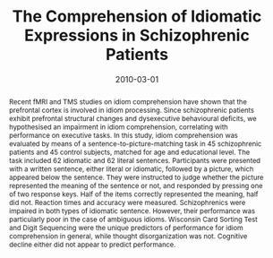 ---
# Documentation: https://wowchemy.com/docs/managing-content/

title: 'The Comprehension of Idiomatic Expressions in Schizophrenic Patients'
subtitle: ''
summary: ''
authors:
- A. Schettino
- L.R. Lauro
- F. Crippa
- S. Anselmetti
- R. Cavallaro
- C. Papagno
tags:
- '"Adolescent"'
- '"Adult"'
- '"Aged"'
- '"Case-Control Studies"'
- '"Cognition"'
- '"Comprehension"'
- '"Female"'
- '"Humans"'
- '"Language Tests"'
- '"Male"'
- '"Middle Aged"'
- '"Neuropsychological Tests"'
- '"Psycholinguistics"'
- '"Reaction Time"'
- '"Schizophrenia"'
- '"Schizophrenic Psychology"'
- '"Semantics"'
- '"Verbal Behavior"'
- '"Young Adult"'
categories: []
date: '2010-03-01'
lastmod: 2020-10-10T16:08:58+02:00
featured: false
draft: false

# Featured image
# To use, add an image named `featured.jpg/png` to your page's folder.
# Focal points: Smart, Center, TopLeft, Top, TopRight, Left, Right, BottomLeft, Bottom, BottomRight.
image:
  caption: ''
  focal_point: ''
  preview_only: false

# Projects (optional).
#   Associate this post with one or more of your projects.
#   Simply enter your project's folder or file name without extension.
#   E.g. `projects = ["internal-project"]` references `content/project/deep-learning/index.md`.
#   Otherwise, set `projects = []`.
projects: []
publishDate: '2020-10-10T14:08:58.802055Z'
publication_types:
- '2'
abstract: 'Recent fMRI and TMS studies on idiom comprehension have shown that the prefrontal cortex is involved in idiom processing. Since schizophrenic patients exhibit prefrontal structural changes and dysexecutive behavioural deficits, we hypothesised an impairment in idiom comprehension, correlating with performance on executive tasks. In this study, idiom comprehension was evaluated by means of a sentence-to-picture-matching task in 45 schizophrenic patients and 45 control subjects, matched for age and educational level. The task included 62 idiomatic and 62 literal sentences. Participants were presented with a written sentence, either literal or idiomatic, followed by a picture, which appeared below the sentence. They were instructed to judge whether the picture represented the meaning of the sentence or not, and responded by pressing one of two response keys. Half of the items correctly represented the meaning, half did not. Reaction times and accuracy were measured. Schizophrenics were impaired in both types of idiomatic sentence. However, their performance was particularly poor in the case of ambiguous idioms. Wisconsin Card Sorting Test and Digit Sequencing were the unique predictors of performance for idiom comprehension in general, while thought disorganization was not. Cognitive decline either did not appear to predict performance.'
publication: '*Neuropsychologia*'
doi: 10.1016/j.neuropsychologia.2009.11.030
---